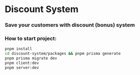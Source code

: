 # Discount System

### Save your customers with discount (bonus) system

### How to start project:

```bash
pnpm install
cd discount-system/packages && pnpm prisma generate
pnpm prisma migrate dev
pnpm client:dev
pnpm server:dev
```
